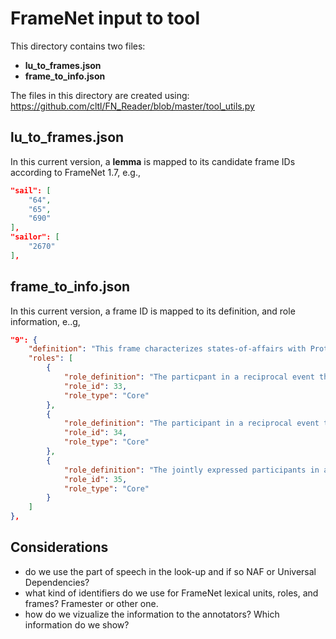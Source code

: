 # FrameNet input to tool

This directory contains two files:
* **lu_to_frames.json**
* **frame_to_info.json**

The files in this directory are created using:
https://github.com/cltl/FN_Reader/blob/master/tool_utils.py

## **lu_to_frames.json**

In this current version, a **lemma** is mapped to its candidate frame IDs according to FrameNet 1.7, e.g.,

```json
"sail": [
    "64",
    "65",
    "690"
],
"sailor": [
    "2670"
],
```

## **frame_to_info.json**

In this current version, a frame ID is mapped to its definition, and role information, e..g,
```json
"9": {
    "definition": "This frame characterizes states-of-affairs with Protagonists in relations with each other that may be viewed symmetrically.  When the Protagonists are equally prominent, each equally serving to identify the others, they are expressed together as Protagonists.  When one of the Protagonists serves to define the other (more or less as a Ground), it is called Protagonist_2, and the other is called Protagonist_1 (i.e. the Figure). '' This frame exists as a background for a number of lexical frames, including Chatting, Similarity, Exchange, and Being_attached.  The most basic frames inheriting from this one are symmetrical states.  (For example, Being_attached is symmetrical, since if A is attached to B, B is attached to A.)   '' Other frames exhibiting reciprocality either have a causative/inchoative relation to such a stative frame (e.g. Becoming_attached), or are stative-like summarizations of multiple events of the same kind.  This second type, in which events are performed reciprocally, with two equal participants acting on each other, can be exemplified by the Chatting frame in which two people are effectively both speakers and addressees in a joint act of communication.  '' The basic characteristic of this frame, inherited in the daughters, is the equivalence of Protagonist_1 + Protagonist_2 to Protagonists, and the further equivalence (modulo figure/ground profiling) of the following: '' Protagonist_1 Relation with Protagonist_2. '' Protagonist_2 Relation with Protagonist_1. '' Protagonists Relation.",
    "roles": [
        {
            "role_definition": "The particpant in a reciprocal event that is encoded as the subject of an active-form sentence or as a by-PP in a passive. `'You can't argue politics with foreigners,' sighed the policeman.' ",
            "role_id": 33,
            "role_type": "Core"
        },
        {
            "role_definition": "The participant in a reciprocal event that is coded in a with-PP. 'We have been arguing the point with the inspector at claims branch for many many months and we just seem to go round in circles. '",
            "role_id": 34,
            "role_type": "Core"
        },
        {
            "role_definition": "The jointly expressed participants in a reciprocal activity. 'They were gossiping about the weather and American football.' ",
            "role_id": 35,
            "role_type": "Core"
        }
    ]
},
```

## Considerations
* do we use the part of speech in the look-up and if so NAF or Universal Dependencies?
* what kind of identifiers do we use for FrameNet lexical units, roles, and frames? Framester or other one.
* how do we vizualize the information to the annotators? Which information do we show?
